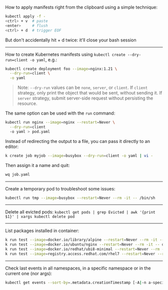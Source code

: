 How to apply manifests right from the clipboard using a simple technique:
```bash
kubectl apply -f -
<ctrl> + v  # paste
<enter>     # flush
<ctrl> + d  # trigger EOF
```
But don't accidentally hit <Ctrl> + d twice: it'll close your bash session

---

How to create Kubernetes manifests using `kubectl create --dry-run=client -o yaml`, e.g.:
```bash
kubectl create deployment foo --image=nginx:1.21 \
  --dry-run=client \
  -o yaml
```

> Note: `--dry-run` values can be `none`, `server`, or `client`. If `client` strategy, only print the object that would be sent, without sending it. If `server` strategy, submit server-side request without persisting the resource.

The same option can be used with the `run` command:
```bash
kubectl run nginx --image=nginx --restart=Never \
  --dry-run=client
  -o yaml > pod.yaml
```

Instead of redirecting the output to a file, you can pass it directly to an editor:
```bash
k create job myjob --image=busybox --dry-run=client -o yaml | vi -
```

Then assign it a name and quit:
```bash
wq job.yaml
```

---

Create a temporary pod to troubleshoot some issues:
```bash
kubectl run tmp --image=busybox --restart=Never --rm -it -- /bin/sh
```

---

Delete all evicted pods: `kubectl get pods | grep Evicted | awk '{print $1}' | xargs kubectl delete pod`

---

List packages installed in container:
```bash
k run test --image=docker.io/library/alpine --restart=Never --rm -it -- apk info -vv
k run test --image=docker.io/ubuntu/nginx --restart=Never --rm -it -- dpkg -l
k run test --image=docker.io/redhat/ubi8-minimal --restart=Never --rm -it -- rpm -qa
k run test --image=registry.access.redhat.com/rhel7 --restart=Never --rm -it -- yum list installed
```

---

Check last events in all namespaces, in a specific namespace or in the current one (nor args):
```bash
kubectl get events --sort-by=.metadata.creationTimestamp [-A|-n a-specific-namespace]
```
